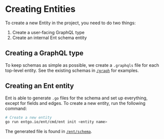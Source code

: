 # Creating Entities

To create a new Entity in the project, you need to do two things:

1. Create a user-facing GraphQL type
2. Create an internal Ent schema entity

## Creating a GraphQL type

To keep schemas as simple as possible, we create a `.graphqls` file for each
top-level entity. See the existing schemas in [`/graph`](/graph) for examples.

## Creating an Ent entity

Ent is able to generate `.go` files for the schema and set up everything, except for
fields and edges. To create a new entity, run the following command:

```sh
# Create a new entity
go run entgo.io/ent/cmd/ent init <entity name>
```

The generated file is found in [`/ent/schema`](/ent/schema).
